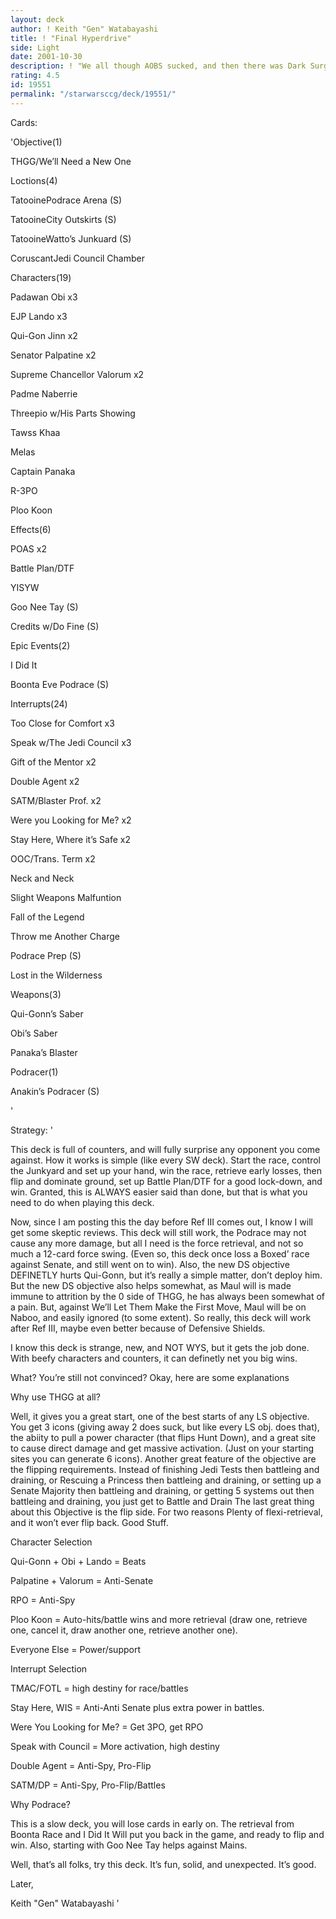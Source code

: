 ```yaml
---
layout: deck
author: ! Keith "Gen" Watabayashi
title: ! "Final Hyperdrive"
side: Light
date: 2001-10-30
description: ! "We all though AOBS sucked, and then there was Dark Surgeon. We all think THGG suck, and now here is this deck."
rating: 4.5
id: 19551
permalink: "/starwarsccg/deck/19551/"
---
```

Cards: 

'Objective(1)

THGG/We’ll Need a New One

Loctions(4)

TatooinePodrace Arena (S)

TatooineCity Outskirts (S)

TatooineWatto’s Junkuard (S)

CoruscantJedi Council Chamber


Characters(19)

Padawan Obi x3

EJP Lando x3

Qui-Gon Jinn x2

Senator Palpatine x2

Supreme Chancellor Valorum x2

Padme Naberrie

Threepio w/His Parts Showing

Tawss Khaa

Melas

Captain Panaka

R-3PO

Ploo Koon


Effects(6)

POAS x2

Battle Plan/DTF

YISYW

Goo Nee Tay (S)

Credits w/Do Fine (S)


Epic Events(2)

I Did It

Boonta Eve Podrace (S)


Interrupts(24)

Too Close for Comfort x3

Speak w/The Jedi Council x3

Gift of the Mentor x2

Double Agent x2

SATM/Blaster Prof. x2

Were you Looking for Me? x2

Stay Here, Where it’s Safe x2

OOC/Trans. Term x2

Neck and Neck

Slight Weapons Malfuntion

Fall of the Legend

Throw me Another Charge 

Podrace Prep (S)

Lost in the Wilderness


Weapons(3)

Qui-Gonn’s Saber

Obi’s Saber

Panaka’s Blaster


Podracer(1)

Anakin’s Podracer (S)


'

Strategy: '

This deck is full of counters, and will fully surprise any opponent you come against. How it works is simple (like every SW deck). Start the race, control the Junkyard and set up your hand, win the race, retrieve early losses, then flip and dominate ground, set up Battle Plan/DTF for a good lock-down, and win. Granted, this is ALWAYS easier said than done, but that is what you need to do when playing this deck. 

Now, since I am posting this the day before Ref III comes out, I know I will get some skeptic reviews. This deck will still work, the Podrace may not cause any more damage, but all I need is the force retrieval, and not so much a 12-card force swing. (Even so, this deck once loss a Boxed’ race against Senate, and still went on to win). Also, the new DS objective DEFINETLY hurts 	Qui-Gonn, but it’s really a simple matter, don’t deploy him. But the new DS objective also helps somewhat, as Maul will is made immune to attrition by the 0 side of THGG, he has always been somewhat of a pain. But, against We’ll Let Them Make the First Move, Maul will be on Naboo, and easily ignored (to some extent). So really, this deck will work after Ref III, maybe even better because of Defensive Shields.

I know this deck is strange, new, and NOT WYS, but it gets the job done. With beefy characters and counters, it can definetly net you big wins. 

What? You’re still not convinced? Okay, here are some explanations


Why use THGG at all?

Well, it gives you a great start, one of the best starts of any LS objective. You get 3 icons (giving away 2 does suck, but like every LS obj. does that), the abiity to pull a power character (that flips Hunt Down), and a great site to cause direct damage and get massive activation. (Just on your starting sites you can generate 6 icons). Another great feature of the objective are the flipping requirements. Instead of finishing Jedi Tests then battleing and draining, or Rescuing a Princess then battleing and draining, or setting up a Senate Majority then battleing and draining, or getting 5 systems out then battleing and draining, you just get to Battle and Drain The last great thing about this Objective is the flip side. For two reasons Plenty of flexi-retrieval, and it won’t ever flip back. Good Stuff.


Character Selection

Qui-Gonn + Obi + Lando = Beats

Palpatine + Valorum = Anti-Senate

RPO = Anti-Spy

Ploo Koon = Auto-hits/battle wins and more retrieval (draw one, retrieve one, cancel it, draw another one, retrieve another one).

Everyone Else = Power/support


Interrupt Selection

TMAC/FOTL = high destiny for race/battles

Stay Here, WIS = Anti-Anti Senate plus extra power in battles.

Were You Looking for Me? = Get 3PO, get RPO

Speak with Council = More activation, high destiny

Double Agent = Anti-Spy, Pro-Flip

SATM/DP = Anti-Spy, Pro-Flip/Battles


Why Podrace?

This is a slow deck, you will lose cards in early on. The retrieval from Boonta Race and I Did It Will put you back in the game, and ready to flip and win. Also, starting with Goo Nee Tay helps against Mains.



Well, that’s all folks, try this deck. It’s fun, solid, and unexpected. It’s good.


Later,

Keith "Gen" Watabayashi '

